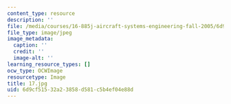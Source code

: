 ```yaml
---
content_type: resource
description: ''
file: /media/courses/16-885j-aircraft-systems-engineering-fall-2005/6d9cf51532a23858d581c5b4ef04e88d_17.jpg
file_type: image/jpeg
image_metadata:
  caption: ''
  credit: ''
  image-alt: ''
learning_resource_types: []
ocw_type: OCWImage
resourcetype: Image
title: 17.jpg
uid: 6d9cf515-32a2-3858-d581-c5b4ef04e88d
---
```

